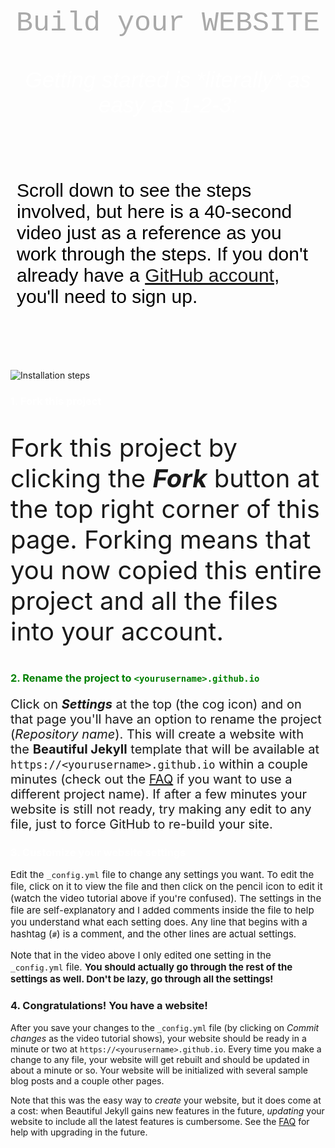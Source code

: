 <div class="gs" markdown="1">

Build your WEBSITE

</div>

<div class="gs-intro-title" markdown="1">
Getting started is *literally* as easy as 1-2-3:
</div>


<div class="gs-intro" markdown="1">

Scroll down to see 
the steps involved, but here is a 40-second video just as a reference as you work through the steps. If you don't already have a [GitHub account](https://github.com/join), you'll need to sign up.

</div>

![Installation steps](assets/img/install-steps.gif)

<div class="gs-section-01" markdown="1">

### 1. Fork this project

Fork this project by clicking the __*Fork*__ button at the top right corner of this page. Forking means that you now copied this entire project and all the files into your account.

</div>

<div class="gs-section-02" markdown="1">

### 2. Rename the project to `<yourusername>.github.io`

Click on __*Settings*__ at the top (the cog icon) and on that page you'll have an option to rename the project (*Repository name*). This will create a website with the **Beautiful Jekyll** template that will be available at `https://<yourusername>.github.io` within a couple minutes (check out the [FAQ](https://beautifuljekyll.com/faq/#custom-domain) if you want to use a different project name). If after a few minutes your website is still not ready, try making any edit to any file, just to force GitHub to re-build your site.

</div>

<div class="gs-section-03" markdown="1">

### 3. Customize your website settings

Edit the `_config.yml` file to change any settings you want. To edit the file, click on it to view the file and then click on the pencil icon to edit it (watch the video tutorial above if you're confused).  The settings in the file are self-explanatory and I added comments inside the file to help you understand what each setting does. Any line that begins with a hashtag (`#`) is a comment, and the other lines are actual settings.

Note that in the video above I only edited one setting in the `_config.yml` file. **You should actually go through the rest of the settings as well. Don't be lazy, go through all the settings!**

</div>

### 4. Congratulations! You have a website!

After you save your changes to the `_config.yml` file (by clicking on *Commit changes* as the video tutorial shows), your website should be ready in a minute or two at `https://<yourusername>.github.io`. Every time you make a change to any file, your website will get rebuilt and should be updated in about a minute or so. Your website will be initialized with several sample blog posts and a couple other pages.

Note that this was the easy way to *create* your website, but it does come at a cost: when Beautiful Jekyll gains new features in the future, *updating* your website to include all the latest features is cumbersome. See the [FAQ](https://beautifuljekyll.com/faq/#updating) for help with upgrading in the future.

<style>

.gs-intro { 
     margin-top: 100px;
     margin-bottom: 100px;
     padding-left: 10px;
     padding right: 30px;
     text-align: left;
     color:black;
     }

.gs-intro p {
     line-height: 1.6
     padding-bottom: 30px ;
     font-style: bold;
     font-size: 30px;
     font-family: Arial;
}

</style>



<style>

.gs-section-01 h3 { 
     color: white }

.gs-section-01 p {
     font-size: 40px;
}

</style>

<style>

.gs-section-02 h3 { 
     color: green }

.gs-section-02 p {
     font-size: 20px;
}

</style>

<style>

.gs-section-03 h3 { 
     color: white }

.gs-section-03 p {
     font-size: 15px;
}

</style>


<style>

.gs { 
     color: darkgray }

.gs {
     font-size: 45px;
     font-family: Courier New;
     text-align:center;
}

</style>


<style>

.gs-intro-title { 
     color: white }

.gs-intro-title {
     font-size: 35px;
     font-family: Helvetica;
     text-align:center;
     font-style: italic;
}

</style>


